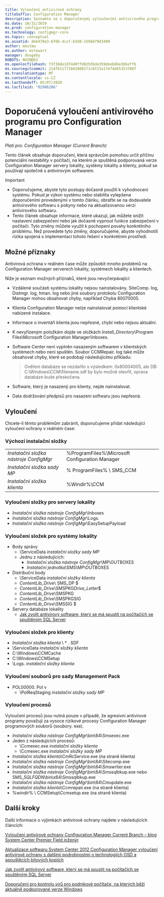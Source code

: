 ```yaml
---
title: Vyloučení antivirové ochrany
titleSuffix: Configuration Manager
description: Seznamte se s doporučenými vyloučeními antivirového programu pro použití při řešení možných problémů.
ms.date: 10/31/2019
ms.prod: configuration-manager
ms.technology: configmgr-core
ms.topic: conceptual
ms.assetid: deb470e3-6f6b-4ccf-b3d8-1598d79d3490
author: mestew
ms.author: mstewart
manager: dougeby
ROBOTS: NOINDEX
ms.openlocfilehash: f3f38de1d7440ffd0293bde359deeb6be3bbeffb
ms.sourcegitcommit: 214fb11771b61008271c6f21e17ef4d45353788f
ms.translationtype: MT
ms.contentlocale: cs-CZ
ms.lasthandoff: 05/07/2020
ms.locfileid: "82906206"
---
```

# <a name="recommended-antivirus-exclusions-for-configuration-manager"></a>Doporučená vyloučení antivirového programu pro Configuration Manager

*Platí pro: Configuration Manager (Current Branch)*

Tento článek obsahuje doporučení, která správcům pomohou určit příčinu potenciální nestability v počítači, na kterém je spuštěná podporovaná verze Configuration Manager servery lokality, systémy lokality a klienty, pokud se používají společně s antivirovým softwarem.

> [!IMPORTANT]
>
> - Doporučujeme, abyste tyto postupy dočasně použili k vyhodnocení systému. Pokud je výkon systému nebo stabilita vylepšena doporučeními provedenými v tomto článku, obraťte se na dodavatele antivirového softwaru s pokyny nebo na aktualizovanou verzi antivirového softwaru.
> - Tento článek obsahuje informace, které ukazují, jak můžete snížit nastavení zabezpečení nebo jak dočasně vypnout funkce zabezpečení v počítači. Tyto změny můžete využít k pochopení povahy konkrétního problému. Než provedete tyto změny, doporučujeme, abyste vyhodnotili rizika spojená s implementací tohoto řešení v konkrétním prostředí.

## <a name="possible-symptoms"></a>Možné příznaky 

Antivirová ochrana v reálném čase může způsobit mnoho problémů na Configuration Manager serverech lokality, systémech lokality a klientech.

Níže je seznam možných příznaků, které jsou nevyčerpávající:

- Vzdálené součásti systému lokality nejsou nainstalovány. SiteComp. log, Distmgr. log, hman. log nebo jiné soubory protokolu Configuration Manager mohou obsahovat chyby, například Chyba 80070005.
- Klienta Configuration Manager nelze nainstalovat pomocí klientské nabízené instalace.
- Informace o inventáři klienta jsou nepřesné, chybí nebo nejsou aktuální.
- K nevyřízeným položkám dojde ve složkách *Install_Directory*\Program Files\Microsoft Configuration Manager\Inboxes.
- Software Center není vyplněn nasazeným softwarem v klientských systémech nebo není spuštěn. Soubor CCMRepair. log také může obsahovat chyby, které se podobají následujícímu příkladu:

  > Ověření databáze se nezdařilo s výsledkem: 0x80004005, ale DB: C:\Windows\CCM\filename.sdf by bylo možné otevřít, oprava databáze bude přeskočena.

- Software, který je nasazený pro klienty, nejde nainstalovat.
- Data dodržování předpisů pro nasazení softwaru jsou nepřesná.

## <a name="exclusions"></a>Vyloučení

Chcete-li těmto problémům zabránit, doporučujeme přidat následující vyloučení ochrany v reálném čase:

### <a name="default-installation-folders"></a>Výchozí instalační složky

|  |  |
| - | - |
|*Instalační složka nástroje ConfigMgr*  |  %ProgramFiles%\Microsoft Configuration Manager  |  
|*Instalační složka sady MP*  |% ProgramFiles% \ SMS_CCM  |  
|*Instalační složka klienta*  |%Windir%\CCM  |  

### <a name="folder-exclusions-for-site-servers"></a>Vyloučení složky pro servery lokality

- *Instalační složka nástroje ConfigMgr*\Inboxes
- *Instalační složka nástroje ConfigMgr*\Logs.
- *Instalační složka nástroje ConfigMgr*\EasySetupPayload

### <a name="folder-exclusions-for-site-systems"></a>Vyloučení složek pro systémy lokality

- Body správy
  - \ServiceData *instalační složky sady MP*
  - Jednu z následujících:
    - *Instalační složka nástroje ConfigMgr*\MP\OUTBOXES
    - *Instalační jednotka*\SMS\MP\OUTBOXES
- Distribuční body
  - \ServiceData *instalační složky klienta*
  - *ContentLib_Drive*\ SMS_DP $
  - *ContentLib_Drive*\SMSPKG*Drive_Letter*$
  - *ContentLib_Drive*\SMSPKG
  - *ContentLib_Drive*\SMSPKGSIG
  - *ContentLib_Drive*\SMSSIG $
- Servery databáze lokality
  - [Jak zvolit antivirový software, který se má spustit na počítačích se spuštěným SQL Server](https://support.microsoft.com/en-us/help/309422)

### <a name="folder-exclusions-for-clients"></a>Vyloučení složek pro klienty

- *Instalační složka klienta* \\ \* . SDF
- \ServiceData *instalační složky klienta*
- C:\Windows\CCMCache
- C:\Windows\CCMSetup
- \Logs. *instalační složky klienta*

### <a name="file-exclusions-for-mps"></a>Vyloučení souborů pro sady Management Pack

- POL00000. Pol v
  - \PolReqStaging *instalační složky sady MP*

### <a name="process-exclusions"></a>Vyloučení procesů

Vyloučení procesů jsou nutná pouze v případě, že agresivní antivirové programy považují za vysoce rizikové procesy Configuration Manager programových souborů (soubory. exe).

- *Instalační složka nástroje ConfigMgr*\bin\64\Smsexec.exe
- Jeden z následujících procesů:
  - \Ccmexec.exe *instalační složky klienta*
  - \Ccmexec.exe *instalační složky sady MP*
- *Instalační složka klienta*\CmRcService.exe (na straně klienta)
- *Instalační složka nástroje ConfigMgr*\bin\64\Sitecomp.exe
- *Instalační složka nástroje ConfigMgr*\bin\64\Smswriter.exe
- *Instalační složka nástroje ConfigMgr*\bin\64\Smssqlbkup.exe nebo SMS_*SQLFQDN*\bin\x64\Smssqlbkup.exe
- *Instalační složka nástroje ConfigMgr*\bin\64\Cmupdate.exe
- *Instalační složka klienta*\Ccmrepair.exe (na straně klienta)
- %*windir*% \ CCMSetup\Ccmsetup.exe (na straně klienta)

## <a name="next-steps"></a>Další kroky

Další informace o výjimkách antivirové ochrany najdete v následujících článcích:

[Vyloučení antivirové ochrany Configuration Manager Current Branch – blog System Center Premier Field inženýr](https://techcommunity.microsoft.com/t5/core-infrastructure-and-security/configuration-manager-current-branch-antivirus-exclusions/ba-p/884831)

[Aktualizace softwaru System Center 2012 Configuration Manager vyloučení antivirové ochrany s dalšími podrobnostmi o technologiích OSD a spouštěcích bitových kopiích](https://techcommunity.microsoft.com/t5/core-infrastructure-and-security/updated-system-center-2012-configuration-manager-antivirus/ba-p/884371)

[Jak zvolit antivirový software, který se má spustit na počítačích se spuštěným SQL Server](https://support.microsoft.com/help/309422/how-to-choose-antivirus-software-to-run-on-computers-that-are-running-sql-server)

[Doporučení pro kontrolu virů pro podnikové počítače, na kterých běží aktuálně podporované verze Windows](https://support.microsoft.com/help/822158/virus-scanning-recommendations-for-enterprise-computers-that-are-running-currently-supported-versions-of-windows)

